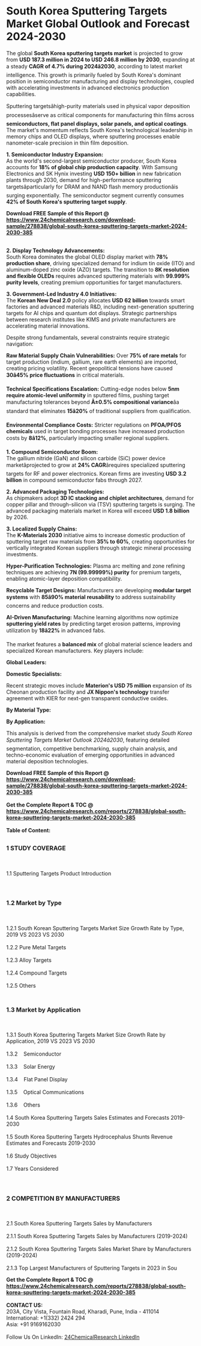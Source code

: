 <h1>South Korea Sputtering Targets  Market Global Outlook and Forecast 2024-2030</h1><p>The global <strong>South Korea sputtering targets market</strong> is projected to grow from <strong>USD 187.3 million in 2024 to USD 246.8 million by 2030</strong>, expanding at a steady <strong>CAGR of 4.7% during 2024â2030</strong>, according to latest market intelligence. This growth is primarily fueled by South Korea's dominant position in semiconductor manufacturing and display technologies, coupled with accelerating investments in advanced electronics production capabilities.</p><p>Sputtering targetsâhigh-purity materials used in physical vapor deposition processesâserve as critical components for manufacturing thin films across <strong>semiconductors, flat panel displays, solar panels, and optical coatings</strong>. The market's momentum reflects South Korea's technological leadership in memory chips and OLED displays, where sputtering processes enable nanometer-scale precision in thin film deposition.</p><p><strong>1. Semiconductor Industry Expansion:</strong><br>
As the world's second-largest semiconductor producer, South Korea accounts for <strong>18% of global chip production capacity</strong>. With Samsung Electronics and SK Hynix investing <strong>USD 150+ billion</strong> in new fabrication plants through 2030, demand for high-performance sputtering targetsâparticularly for DRAM and NAND flash memory productionâis surging exponentially. The semiconductor segment currently consumes <strong>42% of South Korea's sputtering target supply</strong>.</p><div><b>Download FREE Sample of this Report @ 
            <a href="https://www.24chemicalresearch.com/download-sample/278838/global-south-korea-sputtering-targets-market-2024-2030-385">
            https://www.24chemicalresearch.com/download-sample/278838/global-south-korea-sputtering-targets-market-2024-2030-385</a></b></div><br><p><strong>2. Display Technology Advancements:</strong><br>
South Korea dominates the global OLED display market with <strong>78% production share</strong>, driving specialized demand for indium tin oxide (ITO) and aluminum-doped zinc oxide (AZO) targets. The transition to <strong>8K resolution and flexible OLEDs</strong> requires advanced sputtering materials with <strong>99.999% purity levels</strong>, creating premium opportunities for target manufacturers.</p><p><strong>3. Government-Led Industry 4.0 Initiatives:</strong><br>
The <strong>Korean New Deal 2.0</strong> policy allocates <strong>USD 62 billion</strong> towards smart factories and advanced materials R&amp;D, including next-generation sputtering targets for AI chips and quantum dot displays. Strategic partnerships between research institutes like KIMS and private manufacturers are accelerating material innovations.</p><p>Despite strong fundamentals, several constraints require strategic navigation:</p><p><strong>Raw Material Supply Chain Vulnerabilities:</strong> Over <strong>75% of rare metals</strong> for target production (indium, gallium, rare earth elements) are imported, creating pricing volatility. Recent geopolitical tensions have caused <strong>30â45% price fluctuations</strong> in critical materials.</p><p><strong>Technical Specifications Escalation:</strong> Cutting-edge nodes below <strong>5nm require atomic-level uniformity</strong> in sputtered films, pushing target manufacturing tolerances beyond <strong>Â±0.5% compositional variance</strong>âa standard that eliminates <strong>15â20%</strong> of traditional suppliers from qualification.</p><p><strong>Environmental Compliance Costs:</strong> Stricter regulations on <strong>PFOA/PFOS chemicals</strong> used in target bonding processes have increased production costs by <strong>8â12%</strong>, particularly impacting smaller regional suppliers.</p><p><strong>1. Compound Semiconductor Boom:</strong><br>
The gallium nitride (GaN) and silicon carbide (SiC) power device marketâprojected to grow at <strong>24% CAGR</strong>ârequires specialized sputtering targets for RF and power electronics. Korean firms are investing <strong>USD 3.2 billion</strong> in compound semiconductor fabs through 2027.</p><p><strong>2. Advanced Packaging Technologies:</strong><br>
As chipmakers adopt <strong>3D IC stacking and chiplet architectures</strong>, demand for copper pillar and through-silicon via (TSV) sputtering targets is surging. The advanced packaging materials market in Korea will exceed <strong>USD 1.8 billion</strong> by 2026.</p><p><strong>3. Localized Supply Chains:</strong><br>
The <strong>K-Materials 2030</strong> initiative aims to increase domestic production of sputtering target raw materials from <strong>35% to 60%</strong>, creating opportunities for vertically integrated Korean suppliers through strategic mineral processing investments.</p><p><strong>Hyper-Purification Technologies:</strong> Plasma arc melting and zone refining techniques are achieving <strong>7N (99.99999%) purity</strong> for premium targets, enabling atomic-layer deposition compatibility.</p><p><strong>Recyclable Target Designs:</strong> Manufacturers are developing <strong>modular target systems</strong> with <strong>85â90% material reusability</strong> to address sustainability concerns and reduce production costs.</p><p><strong>AI-Driven Manufacturing:</strong> Machine learning algorithms now optimize <strong>sputtering yield rates</strong> by predicting target erosion patterns, improving utilization by <strong>18â22%</strong> in advanced fabs.</p><p>The market features a <strong>balanced mix</strong> of global material science leaders and specialized Korean manufacturers. Key players include:</p><p><strong>Global Leaders:</strong>  
</p><p><strong>Domestic Specialists:</strong>
</p><p>Recent strategic moves include <strong>Materion's USD 75 million</strong> expansion of its Cheonan production facility and <strong>JX Nippon's technology</strong> transfer agreement with KIER for next-gen transparent conductive oxides.</p><p><strong>By Material Type:</strong></p><p><strong>By Application:</strong></p><p>This analysis is derived from the comprehensive market study <em>South Korea Sputtering Targets Market Outlook 2024â2030</em>, featuring detailed segmentation, competitive benchmarking, supply chain analysis, and techno-economic evaluation of emerging opportunities in advanced material deposition technologies.</p><div><b>Download FREE Sample of this Report @ 
            <a href="https://www.24chemicalresearch.com/download-sample/278838/global-south-korea-sputtering-targets-market-2024-2030-385">
            https://www.24chemicalresearch.com/download-sample/278838/global-south-korea-sputtering-targets-market-2024-2030-385</a></b></div><br><div><b>Get the Complete Report & TOC @ 
            <a href="https://www.24chemicalresearch.com/reports/278838/global-south-korea-sputtering-targets-market-2024-2030-385">
            https://www.24chemicalresearch.com/reports/278838/global-south-korea-sputtering-targets-market-2024-2030-385</a></b></div><br>
            <b>Table of Content:</b><p><h2><span style="font-size:16px"><strong>1 STUDY COVERAGE</strong></span></h2><br />
<p>1.1 Sputtering Targets  Product Introduction</p><br />
<h2><span style="font-size:16px"><strong>1.2 Market by Type</strong></span></h2><br />
<p>1.2.1 South Korean Sputtering Targets  Market Size Growth Rate by Type, 2019 VS 2023 VS 2030<br /><br />
1.2.2 Pure Metal Targets&nbsp;&nbsp; &nbsp;<br /><br />
1.2.3 Alloy Targets<br /><br />
1.2.4 Compound Targets<br /><br />
1.2.5 Others<br /><br />
<h2><span style="font-size:16px"><strong>1.3 Market by Application</strong></span></h2><br />
<p>1.3.1 South Korea Sputtering Targets  Market Size Growth Rate by Application, 2019 VS 2023 VS 2030<br /><br />
1.3.2&nbsp;&nbsp; &nbsp;Semiconductor<br /><br />
1.3.3&nbsp;&nbsp; &nbsp;Solar Energy<br /><br />
1.3.4&nbsp;&nbsp; &nbsp;Flat Panel Display<br /><br />
1.3.5&nbsp;&nbsp; &nbsp;Optical Communications<br /><br />
1.3.6&nbsp;&nbsp; &nbsp;Others<br /><br />
1.4 South Korea Sputtering Targets  Sales Estimates and Forecasts 2019-2030<br /><br />
1.5 South Korea Sputtering Targets  Hydrocephalus Shunts Revenue Estimates and Forecasts 2019-2030<br /><br />
1.6 Study Objectives<br /><br />
1.7 Years Considered</p><br />
<h2><span style="font-size:16px"><strong>2 COMPETITION BY MANUFACTURERS</strong></span></h2><br />
<p>2.1 South Korea Sputtering Targets  Sales by Manufacturers<br /><br />
2.1.1 South Korea Sputtering Targets  Sales by Manufacturers (2019-2024)<br /><br />
2.1.2 South Korea Sputtering Targets  Sales Market Share by Manufacturers (2019-2024)<br /><br />
2.1.3 Top Largest Manufacturers of Sputtering Targets  in 2023 in Sou</p><div><b>Get the Complete Report & TOC @ 
            <a href="https://www.24chemicalresearch.com/reports/278838/global-south-korea-sputtering-targets-market-2024-2030-385">
            https://www.24chemicalresearch.com/reports/278838/global-south-korea-sputtering-targets-market-2024-2030-385</a></b></div><br><b>CONTACT US:</b><br>
            203A, City Vista, Fountain Road, Kharadi, Pune, India - 411014<br>
            International: +1(332) 2424 294<br>
            Asia: +91 9169162030 <br><br>
            Follow Us On LinkedIn: <a href="https://www.linkedin.com/company/24chemicalresearch/">24ChemicalResearch LinkedIn</a>